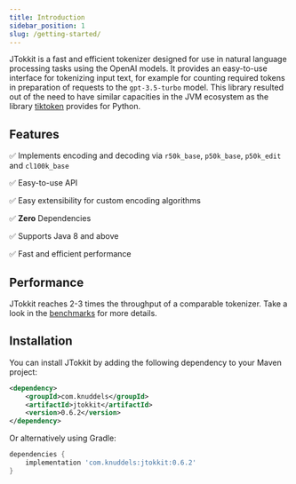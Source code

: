```yaml
---
title: Introduction
sidebar_position: 1
slug: /getting-started/
---
```


JTokkit is a fast and efficient tokenizer designed for use in natural language processing tasks using the OpenAI models. It provides an easy-to-use interface for tokenizing input text, for example for counting required tokens in preparation of requests to the `gpt-3.5-turbo` model. This library resulted out of the need to have similar capacities in the JVM ecosystem as the library [tiktoken](https://github.com/openai/tiktoken) provides for Python.

## Features

✅ Implements encoding and decoding via `r50k_base`, `p50k_base`, `p50k_edit` and `cl100k_base`

✅ Easy-to-use API

✅ Easy extensibility for custom encoding algorithms

✅ **Zero** Dependencies

✅ Supports Java 8 and above

✅ Fast and efficient performance

## Performance
JTokkit reaches 2-3 times the throughput of a comparable tokenizer. Take a look in the [benchmarks](https://github.com/knuddelsgmbh/jtokkit/tree/main/benchmark) for more details.

## Installation

You can install JTokkit by adding the following dependency to your Maven project:

```xml
<dependency>
    <groupId>com.knuddels</groupId>
    <artifactId>jtokkit</artifactId>
    <version>0.6.2</version>
</dependency>
```

Or alternatively using Gradle:

```groovy
dependencies {
	implementation 'com.knuddels:jtokkit:0.6.2'
}
```
